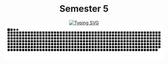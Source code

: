 
<h1 align="center">Semester 5</h1>
<div align="center" dir="auto">
<a href="https://git.io/typing-svg"><img src="https://readme-typing-svg.demolab.com?font=Code&weight=200&size=25&pause=1000&color=14FF00DF&background=FF6F7F00&repeat=true&random=false&width=435&lines=My+journey+at+the+univeristy" alt="Typing SVG" /></a>
</div>


<picture>
  <source
    media="(prefers-color-scheme: dark)"
    srcset="https://raw.githubusercontent.com/platane/snk/output/github-contribution-grid-snake-dark.svg"
  />
  <source
    media="(prefers-color-scheme: light)"
    srcset="https://raw.githubusercontent.com/platane/snk/output/github-contribution-grid-snake.svg"
  />
  <img
    alt="github contribution grid snake animation"
    src="https://raw.githubusercontent.com/platane/snk/output/github-contribution-grid-snake.svg"
  />
</picture>
